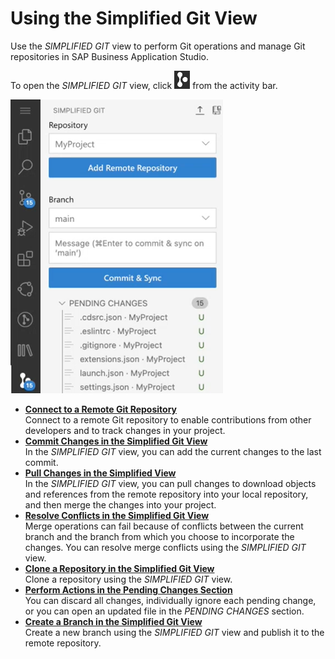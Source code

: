 <!-- loio16eaaa61bb2d4b948770558bbe9c9251 -->

# Using the Simplified Git View

Use the *SIMPLIFIED GIT* view to perform Git operations and manage Git repositories in SAP Business Application Studio.

To open the *SIMPLIFIED GIT* view, click ![Simplified Git](images/simplified_git_icon_f658a91.png) from the activity bar.

![SIMPLIFIED GIT View](images/simplified_git-_demo_c5c3a9c.png)

-   **[Connect to a Remote Git Repository](connect-to-a-remote-git-repository-5a151f3.md "Connect to a remote Git repository to enable contributions from other developers and
		to
		track changes in your project.")**  
Connect to a remote Git repository to enable contributions from other developers and to track changes in your project.
-   **[Commit Changes in the Simplified Git View](commit-changes-in-the-simplified-git-view-4612c90.md "In the SIMPLIFIED GIT view, you can add the current changes to
		the last commit.")**  
In the *SIMPLIFIED GIT* view, you can add the current changes to the last commit.
-   **[Pull Changes in the Simplified View](pull-changes-in-the-simplified-view-cd2408c.md "In the SIMPLIFIED GIT view, you can pull changes to download
		objects and references from the remote repository into your local repository, and then merge
		the changes into your project.")**  
In the *SIMPLIFIED GIT* view, you can pull changes to download objects and references from the remote repository into your local repository, and then merge the changes into your project.
-   **[Resolve Conflicts in the Simplified Git View](resolve-conflicts-in-the-simplified-git-view-52c441b.md "Merge operations can fail because of conflicts between the current branch and the
		branch from which you choose to incorporate the changes. You can resolve merge conflicts
		using the SIMPLIFIED GIT view.")**  
Merge operations can fail because of conflicts between the current branch and the branch from which you choose to incorporate the changes. You can resolve merge conflicts using the *SIMPLIFIED GIT* view.
-   **[Clone a Repository in the Simplified Git View](clone-a-repository-in-the-simplified-git-view-58c25d9.md "Clone a repository using the SIMPLIFIED GIT view.")**  
Clone a repository using the *SIMPLIFIED GIT* view.
-   **[Perform Actions in the Pending Changes Section](perform-actions-in-the-pending-changes-section-7aab4b6.md "You can discard all changes, individually ignore each pending change, or you can open
		an updated file in the PENDING CHANGES section.")**  
You can discard all changes, individually ignore each pending change, or you can open an updated file in the *PENDING CHANGES* section.
-   **[Create a Branch in the Simplified Git View](create-a-branch-in-the-simplified-git-view-aee0b08.md "Create a new branch using the SIMPLIFIED GIT view and publish
		it to the remote repository.")**  
Create a new branch using the *SIMPLIFIED GIT* view and publish it to the remote repository.

